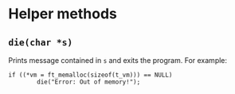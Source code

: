 # Helper methods

## `die(char *s)`
Prints message contained in `s` and exits the program. For example:

```
if ((*vm = ft_memalloc(sizeof(t_vm))) == NULL)
		die("Error: Out of memory!");
```
